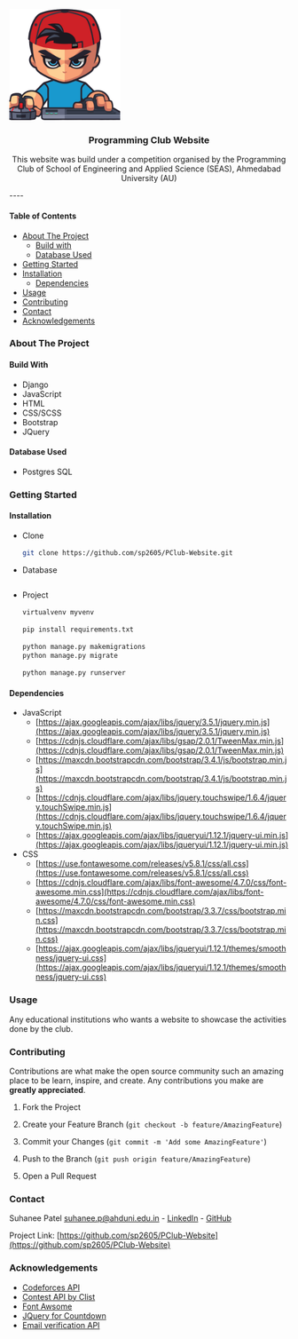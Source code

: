 <img src="/static/images/icon.png" height=200 width=200 />

<h3 align='center'>Programming Club Website</h3>

<p align='center'>
    This website was build under a competition organised by the Programming Club of School of Engineering and Applied Science (SEAS), Ahmedabad University (AU) 
</p>
----

<h4>Table of Contents</h4>

* [About The Project](#about-the-project)
  * [Build with](#build-with)
  * [Database Used](#database-used)
* [Getting Started](#getting-started)
* [Installation](#installation)
  * [Dependencies](#dependencies)
* [Usage](#usage)
* [Contributing](#contributing)
* [Contact](#contact)
* [Acknowledgements](#acknowledgements)



### About The Project

#### Build With

* Django
* JavaScript
* HTML
* CSS/SCSS
* Bootstrap
* JQuery

#### Database Used

* Postgres SQL



### Getting Started

#### Installation

* Clone

  ````bash
  git clone https://github.com/sp2605/PClub-Website.git
  ````

* Database

  ```
  
  ```

* Project

  ```python
  virtualvenv myvenv
  ```

  ````python
  pip install requirements.txt
  ````

  ````python
  python manage.py makemigrations
  python manage.py migrate
  ````

  ```python
  python manage.py runserver
  ```

#### Dependencies 

* JavaScript
  * [https://ajax.googleapis.com/ajax/libs/jquery/3.5.1/jquery.min.js](https://ajax.googleapis.com/ajax/libs/jquery/3.5.1/jquery.min.js)
  * [https://cdnjs.cloudflare.com/ajax/libs/gsap/2.0.1/TweenMax.min.js](https://cdnjs.cloudflare.com/ajax/libs/gsap/2.0.1/TweenMax.min.js)
  * [https://maxcdn.bootstrapcdn.com/bootstrap/3.4.1/js/bootstrap.min.js](https://maxcdn.bootstrapcdn.com/bootstrap/3.4.1/js/bootstrap.min.js)
  * [https://cdnjs.cloudflare.com/ajax/libs/jquery.touchswipe/1.6.4/jquery.touchSwipe.min.js](https://cdnjs.cloudflare.com/ajax/libs/jquery.touchswipe/1.6.4/jquery.touchSwipe.min.js)
  * [https://ajax.googleapis.com/ajax/libs/jqueryui/1.12.1/jquery-ui.min.js](https://ajax.googleapis.com/ajax/libs/jqueryui/1.12.1/jquery-ui.min.js)
* CSS
  * [https://use.fontawesome.com/releases/v5.8.1/css/all.css](https://use.fontawesome.com/releases/v5.8.1/css/all.css)
  * [https://cdnjs.cloudflare.com/ajax/libs/font-awesome/4.7.0/css/font-awesome.min.css](https://cdnjs.cloudflare.com/ajax/libs/font-awesome/4.7.0/css/font-awesome.min.css)
  * [https://maxcdn.bootstrapcdn.com/bootstrap/3.3.7/css/bootstrap.min.css](https://maxcdn.bootstrapcdn.com/bootstrap/3.3.7/css/bootstrap.min.css)
  * [https://ajax.googleapis.com/ajax/libs/jqueryui/1.12.1/themes/smoothness/jquery-ui.css](https://ajax.googleapis.com/ajax/libs/jqueryui/1.12.1/themes/smoothness/jquery-ui.css)



### Usage

Any educational institutions who wants a website to showcase the activities done by the club. 



### Contributing

Contributions are what make the open source community such an amazing place to be learn, inspire, and create. Any contributions you make are **greatly appreciated**.

1. Fork the Project
2. Create your Feature Branch (`git checkout -b feature/AmazingFeature`)
3. Commit your Changes (`git commit -m 'Add some AmazingFeature'`)
4. Push to the Branch (`git push origin feature/AmazingFeature`)

5. Open a Pull Request

   

### Contact

Suhanee Patel  suhanee.p@ahduni.edu.in  - [LinkedIn](https://www.linkedin.com/in/suhanee-patel-44aa1219b/) - [GitHub](https://github.com/sp2605)

Project Link: [https://github.com/sp2605/PClub-Website](https://github.com/sp2605/PClub-Website)



### Acknowledgements

* [Codeforces API](https://codeforces.com/apiHelp)
* [Contest API by Clist](https://clist.by/)
* [Font Awsome](https://fontawesome.com)
* [JQuery for Countdown](http://hilios.github.io/jQuery.countdown/)
* [Email verification API](https://isitarealemail.com/)



